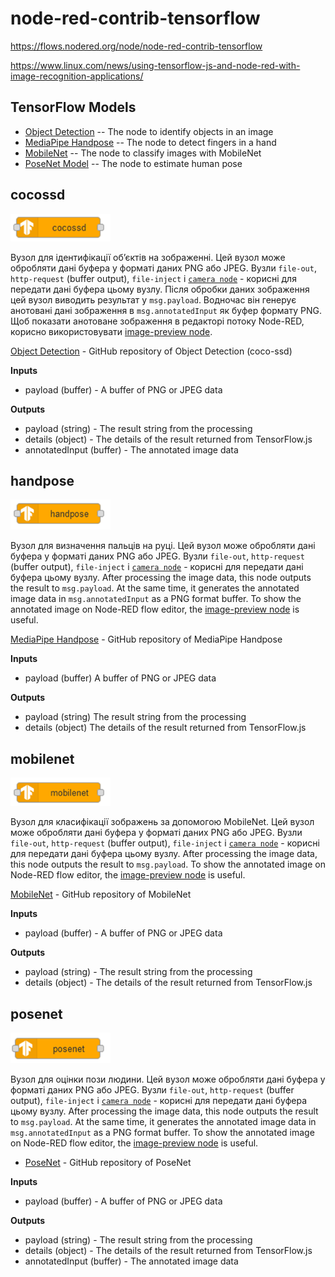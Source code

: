# node-red-contrib-tensorflow

https://flows.nodered.org/node/node-red-contrib-tensorflow

https://www.linux.com/news/using-tensorflow-js-and-node-red-with-image-recognition-applications/

## TensorFlow Models

- [Object Detection](https://github.com/tensorflow/tfjs-models/tree/master/coco-ssd) -- The node to identify objects in an image
- [MediaPipe Handpose](https://github.com/tensorflow/tfjs-models/tree/master/handpose) -- The node to detect fingers in a hand
- [MobileNet](https://github.com/tensorflow/tfjs-models/tree/master/mobilenet) -- The node to classify images with MobileNet
- [PoseNet Model](https://github.com/tensorflow/tfjs-models/tree/master/posenet) -- The node to estimate human pose

## cocossd

![image-20230405230933367](media/image-20230405230933367.png)

Вузол для ідентифікації об’єктів на зображенні. Цей вузол може обробляти дані буфера у форматі даних PNG або JPEG. Вузли `file-out`, `http-request` (buffer output), `file-inject`  і [`camera node`](https://flows.nodered.org/node/node-red-contrib-browser-utils)  - корисні для передати дані буфера цьому вузлу. Після обробки даних зображення цей вузол виводить результат у `msg.payload`. Водночас він генерує анотовані дані зображення в `msg.annotatedInput` як буфер формату PNG. Щоб показати анотоване зображення в редакторі потоку Node-RED, корисно використовувати [image-preview node](https://flows.nodered.org/node/node-red-contrib-image-output).

[Object Detection](https://github.com/tensorflow/tfjs-models/tree/master/coco-ssd) - GitHub repository of Object Detection (coco-ssd)

**Inputs**

- payload (buffer) - A buffer of PNG or JPEG data

**Outputs**

- payload (string) - The result string from the processing
- details (object) - The details of the result returned from TensorFlow.js
- annotatedInput (buffer) - The annotated image data

## handpose

![image-20230405230941582](media/image-20230405230941582.png)

Вузол для визначення пальців на руці. Цей вузол може обробляти дані буфера у форматі даних PNG або JPEG. Вузли `file-out`, `http-request` (buffer output), `file-inject`  і [`camera node`](https://flows.nodered.org/node/node-red-contrib-browser-utils)  - корисні для передати дані буфера цьому вузлу. After processing the image data, this node outputs the result to `msg.payload`. At the same time, it generates the annotated image data in `msg.annotatedInput` as a PNG format buffer. To show the annotated image on Node-RED flow editor, the [image-preview node](https://flows.nodered.org/node/node-red-contrib-image-output) is useful.

[MediaPipe Handpose](https://github.com/tensorflow/tfjs-models/tree/master/handpose) - GitHub repository of MediaPipe Handpose

**Inputs**

- payload (buffer) A buffer of PNG or JPEG data

**Outputs**

- payload (string) The result string from the processing
- details (object) The details of the result returned from TensorFlow.js

## mobilenet

![image-20230405230947866](media/image-20230405230947866.png)

Вузол для класифікації зображень за допомогою MobileNet. Цей вузол може обробляти дані буфера у форматі даних PNG або JPEG. Вузли `file-out`, `http-request` (buffer output), `file-inject`  і [`camera node`](https://flows.nodered.org/node/node-red-contrib-browser-utils)  - корисні для передати дані буфера цьому вузлу. After processing the image data, this node outputs the result to `msg.payload`. To show the annotated image on Node-RED flow editor, the [image-preview node](https://flows.nodered.org/node/node-red-contrib-image-output) is useful.

[MobileNet](https://github.com/tensorflow/tfjs-models/tree/master/mobilenet) - GitHub repository of MobileNet

**Inputs**

- payload (buffer) - A buffer of PNG or JPEG data

**Outputs**

- payload (string) - The result string from the processing
- details (object) - The details of the result returned from TensorFlow.js

## posenet

![image-20230405230954281](media/image-20230405230954281.png)

Вузол для оцінки пози людини. Цей вузол може обробляти дані буфера у форматі даних PNG або JPEG.  Вузли `file-out`, `http-request` (buffer output), `file-inject`  і [`camera node`](https://flows.nodered.org/node/node-red-contrib-browser-utils)  - корисні для передати дані буфера цьому вузлу. After processing the image data, this node outputs the result to `msg.payload`. At the same time, it generates the annotated image data in `msg.annotatedInput` as a PNG format buffer. To show the annotated image on Node-RED flow editor, the [image-preview node](https://flows.nodered.org/node/node-red-contrib-image-output) is useful.

- [PoseNet](https://github.com/tensorflow/tfjs-models/tree/master/posenet) - GitHub repository of PoseNet

**Inputs**

- payload (buffer) - A buffer of PNG or JPEG data

**Outputs**

- payload (string) - The result string from the processing
- details (object) - The details of the result returned from TensorFlow.js
- annotatedInput (buffer) - The annotated image data